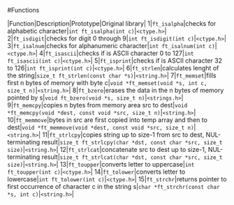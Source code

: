 #Functions

|Function|Description|Prototype|Original library|
1|`ft_isalpha`|checks for alphabetic character|`int ft_isalpha(int c)`|`<ctype.h>`|
2|`ft_isdigit`|checks for digit 0 through 9|`int ft_isdigit(int c)`|`<ctype.h>`|
3|`ft_isalnum`|checks for alphanumeric character|`int ft_isalnum(int c)`|`<ctype.h>`|
4|`ft_isascii`|checks if	is ASCII character 0 to 127|`int ft_isascii(int c)`|`<ctype.h>`|
5|`ft_isprint`|checks if	is ASCII character 32 to 126|`int ft_isprint(int c)`|`<ctype.h>`|
6|`ft_strlen`|calculates lenght of the string|`size_t ft_strlen(const char *s)`|`<string.h>`|
7|`ft_memset`|fills first n bytes of memory with byte c|`void *ft_memset(void *s, int c, size_t n)`|`<string.h>`|
8|`ft_bzero`|erases the data in the n bytes of memory pointed by s|`void ft_bzero(void *s, size_t n)`|`<strings.h>`|
9|`ft_memcpy`|copies n bytes from memory area src to dest|`void *ft_memcpy(void *dest, const void *src, size_t n)`|`<string.h>`|
10|`ft_memmove`|bytes in src are first copied into temp array and then to dest|`void *ft_memmove(void *dest, const void *src, size_t n)`|`<string.h>`|
11|`ft_strlcpy`|copies string up to size-1 from src to dest, NUL-terminating result|`size_t ft_strlcpy(char *dst, const char *src, size_t size)`|`<string.h>`|
12|`ft_strlcat`|concatenate src to dest up to size-1, NUL-terminating result|`size_t ft_strlcat(char *dst, const char *src, size_t size)`|`<string.h>`|
13|`ft_toupper`|converts letter to uppercase|`int ft_toupper(int c)`|`<ctype.h>`|
14|`ft_tolower`|converts letter to lowercase|`int ft_tolower(int c)`|`<ctype.h>`|
15|`ft_strchr`|returns pointer to first occurrence of character c in the string s|`char *ft_strchr(const char *s, int c)`|`<string.h>`|

